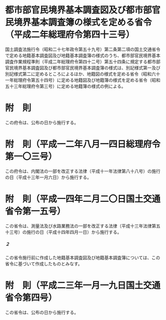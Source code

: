 # 都市部官民境界基本調査図及び都市部官民境界基本調査簿の様式を定める省令（平成二年総理府令第四十三号）
国土調査法施行令（昭和二十七年政令第五十九号）第二条第二項の国土交通省令で定める地籍基本調査図及び地籍基本調査簿の様式のうち、都市部官民境界基本調査作業規程準則（平成二年総理府令第四十二号）第五十四条に規定する都市部官民境界基本調査図及び都市部官民境界基本調査簿の様式は、別記様式第一及び別記様式第二に定めるところによるほか、地籍図の様式を定める省令（昭和六十一年総理府令第五十四号）に定める地籍図及び地籍簿の様式を定める省令（昭和五十三年総理府令第三号）に定める地籍簿の様式の例による。
# 附　則
この府令は、公布の日から施行する。
# 附　則（平成一二年八月一四日総理府令第一〇三号）
この府令は、内閣法の一部を改正する法律（平成十一年法律第八十八号）の施行の日（平成十三年一月六日）から施行する。
# 附　則（平成一四年二月二〇日国土交通省令第一五号）
この省令は、測量法及び水路業務法の一部を改正する法律（平成十三年法律第五十三号）の施行の日（平成十四年四月一日）から施行する。
##### ２
この省令施行前に作成した地籍基本調査図及び地籍基本調査簿については、この省令に基づいて作成したものとみなす。
# 附　則（平成二三年一月一九日国土交通省令第四号）
この省令は、公布の日から施行する。
